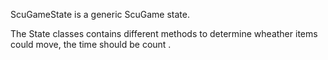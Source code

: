 ScuGameState is a generic ScuGame state.

The State classes contains different methods to determine wheather items could move, the time should be count .
